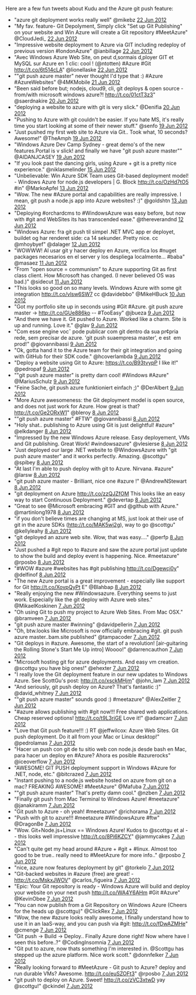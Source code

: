 Here are a few fun tweets about Kudu and the Azure git push feature:

- "azure git deployment works really well" @mikebz [22 Jun 2012](http://twitter.com/#!/mikebz/status/216256775509377026)
- "My fav. feature- Git Depolyment, Simply click "Set up Git Publishing" on your website and Win Azure will create a Git repository #MeetAzure" @CloudJedi_ [22 Jun 2012](http://twitter.com/#!/CloudJedi_/status/216170428614459393)
- "Impressive website deployment to Azure via GIT including redeploy of previous version #londonAzure" @ianbillage [22 Jun 2012](http://twitter.com/#!/ianbillage/status/216117302423322625)
- "Avec Windows Azure Web Site, on peut d‚sormais d‚ployer GIT et MySQL sur Azure en 1 clic: cool ! (@ntotten) #Azure #Git http://t.co/6t514cLA" @lionellaske [22 Jun 2012](http://twitter.com/#!/lionellaske/status/216102097186328577)
- ""git push azure master" never thought I'd type that :) #Azure #AzureWebsites" @4MKMobile [21 Jun 2012](http://twitter.com/#!/4MKMobile/status/215890864843665408)
- "Been said before but; nodejs, cloud9, cli, git deploys &amp; open source - from/with microsoft windows azure?! http://t.co/01ctT3z3" @saerdnakire [20 Jun 2012](http://twitter.com/#!/saerdnakire/status/215570375038353408)
- "deploying a website to azure with git is very slick." @Denifia [20 Jun 2012](http://twitter.com/#!/Denifia/status/215345245590798336)
- "Pushing to Azure with git couldn't be easier. If you hate MS, it's really time you start looking at some of their newer stuff." @senfo [19 Jun 2012](http://twitter.com/#!/senfo/status/215262349643366400)
- "Just pushed my first web site to Azure via Git.. Took what, 10 seconds? Awesome!" @TheAmph [19 Jun 2012](http://twitter.com/#!/TheAmph/status/215023820782845952)
- "Windows Azure Dev Camp Sydney - great demo's of the new features.Portal is v slick! and finally we have "git push azure master"" @AIDANJCASEY [19 Jun 2012](http://twitter.com/#!/AIDANJCASEY/status/214982751097597952)
- "If you look past the dancing girls, using Azure + git is a pretty nice experience." @niklasmelinder [15 Jun 2012](http://twitter.com/#!/niklasmelinder/status/213535535988346880)
- "Unbelievable: Win Azure SDK Team uses Git-based deployment model! - Windows Azure for node.js developers | G. Block http://t.co/OzHd7tO5 #in" @MarkoApfel [13 Jun 2012](http://twitter.com/#!/MarkoApfel/status/212937337456427008)
- "Wow. The new #Azure portal and capabilities are really impressive. I mean, git push a node.js app into Azure websites? :)" @goldshtn [13 Jun 2012](http://twitter.com/#!/goldshtn/status/212813495874498560)
- "Deploying #orchardcms to #WindowsAzure was easy before, but now with #git and WebSites its has transcended ease." @thereverandnd [12 Jun 2012](http://twitter.com/#!/thereverandnd/status/212552252580302848)
- "Windows Azure: fra git push til simpel .NET MVC app er deployet, buildet og har renderet side: ca 14 sekunder. Pretty nice. cc @mhoybyef" @dalager [12 Jun 2012](http://twitter.com/#!/dalager/status/212537796580212738)
- "WOWWW! Al usar git y hacer deploy en Azure, verifica los #nuget packages necesarios en el server y los despliega localmente... #baba" @masaez [11 Jun 2012](http://twitter.com/#!/masaez/status/212266052845965314)
- "From "open source = communism" to Azure supporting Git as first class client. How Microsoft has changed. (I never believed OS was bad.)" @sidecut [11 Jun 2012](http://twitter.com/#!/sidecut/status/212179015258210304)
- "This looks so good on so many levels. Windows Azure with some git integration http://t.co/vlsw6SW7 cc @davidebbo" @MikeHBuck [10 Jun 2012](http://twitter.com/#!/MikeHBuck/status/211865460298354689)
- "Got my portfolio site up in seconds using #Git #Azure. git push azure master -&gt; http://t.co/GUe886ko -- #TooEasy" @jbueza [9 Jun 2012](http://twitter.com/#!/jbueza/status/211702638029447168)
- "And there we have it. Git pushed to Azure. Worked like a charm. Site is up and running. Love it." @glav [9 Jun 2012](http://twitter.com/#!/glav/status/211701019376234496)
- "Com esse engine vocˆ pode publicar com git dentro da sua pr¢pria rede, sem precisar de azure. 'git push suaempresa master', e est  em prod!" @giovannibassi [9 Jun 2012](http://twitter.com/#!/giovannibassi/status/211605307468689408)
- "Ok, gotta hand it to the Azure team for their git integration and going with GitHub for their SDK code." @hcoverlambda [9 Jun 2012](http://twitter.com/#!/hcoverlambda/status/211547746681896961)
- "Deploy a website using Git to Azure: https://t.co/B93tvypP I like it!" @pedropaf [9 Jun 2012](http://twitter.com/#!/pedropaf/status/211504713332555776)
- ""git push azure master" is pretty darn cool! #Windows #Azure" @MariusSchulz [9 Jun 2012](http://twitter.com/#!/MariusSchulz/status/211459360155631616)
- "Feine Sache, git push azure   funktioniert einfach ;)" @DerAlbert [9 Jun 2012](http://twitter.com/#!/DerAlbert/status/211449350130384897)
- "More Azure awesomeness: the Git deployment model is open source, and does not just work for Azure. How great is that?
http://t.co/Ge2ORxW1" @bleroy [8 Jun 2012](http://twitter.com/#!/bleroy/status/211267156141277184)
- ""git push azure master" #FTW" @giovannibassi [8 Jun 2012](http://twitter.com/#!/giovannibassi/status/211259521451040768)
- "Holy shat.. publishing to Azure using Git is just delightful! #azure" @elkdanger [8 Jun 2012](http://twitter.com/#!/elkdanger/status/211242954805870592)
- "Impressed by the new Windows Azure release. Easy deployement, VMs and Git publishing. Great Work! #windowsazure" @vlesierse [8 Jun 2012](http://twitter.com/#!/vlesierse/status/211226437905162240)
- "Just deployed our large .NET website to @WindowsAzure with "git push azure master" and it works perfectly. Amazing. @scottgu" @spibey [8 Jun 2012](http://twitter.com/#!/spibey/status/211133535120138242)
- "At last I'm able to push deploy with git to Azure. Nirvana. #azure" @larsw [8 Jun 2012](http://twitter.com/#!/larsw/status/211125137053982722)
- "git push azure master - Brilliant, nice one #azure !" @AndrewNStewart [8 Jun 2012](http://twitter.com/#!/AndrewNStewart/status/211120411218423809)
- "git deployment on Azure http://t.co/zzQJZfOM This looks like an easy way to start Continuous Deployment." @devertap [8 Jun 2012](http://twitter.com/#!/devertap/status/211119232514138112)
- "Great to see @Microsoft embracing #GIT and @github with Azure." @martinlong1978 [8 Jun 2012](http://twitter.com/#!/martinlong1978/status/211029625810333696)
- "if you don't believe times are changing at MS, just look at their use of git in the azure SDKs (http://t.co/MAK5wj2g), way to go @scottgu" @kellyleahy [8 Jun 2012](http://twitter.com/#!/kellyleahy/status/211019696479285249)
- "git deployed an azure web site. Wow, that was easy...." @perfp [8 Jun 2012](http://twitter.com/#!/perfp/status/211010542465323008)
- "Just pushed a #git repo to #azure and saw the azure portal just update to show the build and deploy event is happening. Nice. #meetazure" @rposbo [8 Jun 2012](http://twitter.com/#!/rposbo/status/211010425188401152)
- "#WOW #azure #websites has #git publishing http://t.co/Dgewcj0y" @delfinof [8 Jun 2012](http://twitter.com/#!/delfinof/status/211004970814812161)
- "The new Azure portal is a great improvement  - especially like support for Git http://t.co/XovpQyPt E" @Blahbap [8 Jun 2012](http://twitter.com/#!/Blahbap/status/211000488903188480)
- "Really enjoying the new #Windowsazure. Everything seems to just work. Especially like the git deploy with Azure web sites." @MikaelKoskinen [7 Jun 2012](http://twitter.com/#!/MikaelKoskinen/status/210988675696304128)
- "Oh using Git to push my project to Azure Web Sites. From Mac OSX." @bramveen [7 Jun 2012](http://twitter.com/#!/bramveen/status/210983266172420096)
- "git push azure master #winning" @davidpellerin [7 Jun 2012](http://twitter.com/#!/davidpellerin/status/210941838746599424)
- "Oh, btw.looks like Microsoft is now officially embracing #git. git push azure master..bam.site published" @tampacoder [7 Jun 2012](http://twitter.com/#!/tampacoder/status/210932674527891456)
- "Git deploys in #azure. Awesome, the start of a revolution!  [air-guitaring the Rolling Stone's Start Me Up intro] Woooo!" @darrencauthon [7 Jun 2012](http://twitter.com/#!/darrencauthon/status/210927534131511297)
- "Microsoft hosting git for azure deployments. And easy vm creation. @scottgu you have big ones!" @ehexter [7 Jun 2012](http://twitter.com/#!/ehexter/status/210913834309914625)
- "I really love the Git deployment feature in our new updates to Windows Azure. See ScottGu's post: http://t.co/xsckMHjm" @john_lam [7 Jun 2012](http://twitter.com/#!/john_lam/status/210899723903705088)
- "And seriously, git push deploy on Azure? That's fantastic :)" @david_whitney [7 Jun 2012](http://twitter.com/#!/david_whitney/status/210863154257858562)
- ""git push azure master" sounds good :) #meetazure" @AlexZeitler [7 Jun 2012](http://twitter.com/#!/AlexZeitler/status/210857938347229185)
- "#azure allows publishing with #git now!!! Free shared web applications. Cheap reserved options! http://t.co/t9L3riGE Love it!" @adamcarr [7 Jun 2012](http://twitter.com/#!/adamcarr/status/210845572318507008)
- "Love that Git push feature!!! :) RT @jeffwilcox: Azure Web Sites. Git push deployment. Do it all from your Mac or Linux desktop!" @pedrolamas [7 Jun 2012](http://twitter.com/#!/pedrolamas/status/210841011121963008)
- "Hacer un push con git de tu sitio web con node.js desde bash en Mac, para hacer un deploy en #Azure? Ahora es posible #azurerocks" @iceoverflow [7 Jun 2012](http://twitter.com/#!/iceoverflow/status/210834292220248065)
- "AWESOME! GIT PUSH deployment support in Windows #Azure for .NET, node, etc." @bitcrazed [7 Jun 2012](http://twitter.com/#!/bitcrazed/status/210832571205038081)
- "Instant pushing to a node.js website hosted on azure from git on a mac?  FREAKING AWESOME! #MeetAzure" @Mafuba [7 Jun 2012](http://twitter.com/#!/Mafuba/status/210832151799791616)
- ""git push azure master" That's pretty damn cool." @nzben [7 Jun 2012](http://twitter.com/#!/nzben/status/210831923000516608)
- "Finally git push from Mac Terminal to Windows Azure! #meetazure" @janakiramm [7 Jun 2012](http://twitter.com/#!/janakiramm/status/210831915945697281)
- "Git push to Azure - oh yeah! #meetazure" @richorama [7 Jun 2012](http://twitter.com/#!/richorama/status/210831889580294148)
- "Push with git to azure!!! #meetazure #WindowsAzure #ftw" @DragonBe [7 Jun 2012](http://twitter.com/#!/DragonBe/status/210831744230883328)
- "Wow. Git+Node.js+Linux == Windows Azure! Kudos to @scottgu et al -- this looks well impressive http://t.co/8Pi6KZCY" @jammycakes [7 Jun 2012](http://twitter.com/#!/jammycakes/status/210823517091008513)
- "Can't quite get my head around #Azure + #git + #linux. Almost too good to be true.. really need to #MeetAzure for more info.." @rposbo [7 Jun 2012](http://twitter.com/#!/rposbo/status/210814466374373376)
- "nice, azure now features deployment by git" @torkelo [7 Jun 2012](http://twitter.com/#!/torkelo/status/210795220512681985)
- "Git-backed websites in #azure (free) are great! - http://t.co/MskxJWOV" @carlos_figueira [7 Jun 2012](http://twitter.com/#!/carlos_figueira/status/210778515736494081)
- "Epic: Your Git repository is ready - Windows Azure will build and deploy your website on your next push http://t.co/WA4Y6AHm #Git #Azure" @KevinObee [7 Jun 2012](http://twitter.com/#!/KevinObee/status/210772636769329152)
- "You can now publish from a Git Repository on Windows Azure (Cheers for the heads up @scottgu)" @ClickRex [7 Jun 2012](http://twitter.com/#!/ClickRex/status/210770925128396801)
- "Wow, the new #azure looks really awesome, I finally understand how to use it in an IaaS-way, and you can push via #git: http://t.co/fDwAZMHe" @cmenge [7 Jun 2012](http://twitter.com/#!/cmenge/status/210770882912718850)
- "Git push -&gt; Build -&gt; Deploy.. Finally Azure done right! Now where have I seen this before..?" @CodingInsomnia [7 Jun 2012](http://twitter.com/#!/CodingInsomnia/status/210770644034523136)
- "Git put to azure, now thats something I'm interested in. @Scottgu has stepped up the azure platform. Nice work scott." @donnfelker [7 Jun 2012](http://twitter.com/#!/donnfelker/status/210769637300895744)
- "Really looking forward to #MeetAzure - Git push to Azure? deploy and run durable VMs? Awesome. http://t.co/euSZOFt3" @rposbo [7 Jun 2012](http://twitter.com/#!/rposbo/status/210768628503687168)
- "git push to deploy on Azure. Sweet! http://t.co/zVC3xtwD yay @scottgu!" @ckindel [7 Jun 2012](http://twitter.com/#!/ckindel/status/210767494493913089)
